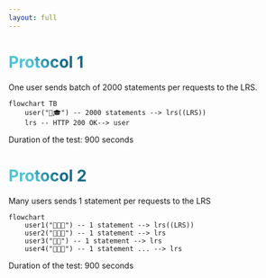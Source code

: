 ```yaml
---
layout: full
---
```


<style>
h1 {
  background-color: #2B90B6;
  background-image: linear-gradient(45deg, #4EC5D4 10%, #146b8c 20%);
  background-size: 100%;
  -webkit-background-clip: text;
  -moz-background-clip: text;
  -webkit-text-fill-color: transparent;
  -moz-text-fill-color: transparent;
}
</style>

<div class="grid grid-cols-2 gap-4">
<div>

# Protocol 1

One user sends batch of 2000 statements per requests to the LRS.


```mermaid
flowchart TB
    user("🏫🎓") -- 2000 statements --> lrs((LRS))
    lrs -- HTTP 200 OK--> user
```

 Duration of the test: 900 seconds


</div>
<div>

# Protocol 2 

Many users sends 1 statement per requests to the LRS


```mermaid {scale: 0.8}
flowchart
    user1("👨🏽‍🎓") -- 1 statement --> lrs((LRS))
    user2("🧑🏼‍🎓") -- 1 statement --> lrs
    user3("👩‍🎓") -- 1 statement --> lrs
    user4("👩🏾‍🎓") -- 1 statement ... --> lrs

```

 Duration of the test: 900 seconds

</div>
</div>

